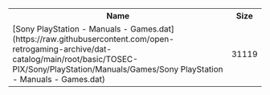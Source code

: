 <table>
<tr><th>Name</th><th>Size</th></tr>
<tr><td>[Sony PlayStation - Manuals - Games.dat](https://raw.githubusercontent.com/open-retrogaming-archive/dat-catalog/main/root/basic/TOSEC-PIX/Sony/PlayStation/Manuals/Games/Sony PlayStation - Manuals - Games.dat)</td><td>31119</td></tr>
</table>
